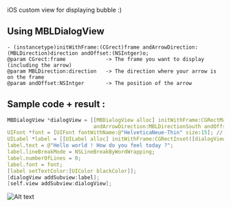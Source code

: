 iOS custom view for displaying bubble :) 

Using MBLDialogView
--
```ObjC
- (instancetype)initWithFrame:(CGrect)frame andArrowDirection:(MBLDirection)direction andOffset:(NSIntger)o;
@param CGrect:frame             -> The frame you want to display (including the arrow)
@param MBLDirection:direction   -> The direction where your arrow is on the frame
@param andOffset:NSIntger       -> The position of the arrow
```

Sample code + result : 
-----------

```C
MBDialogView *dialogView = [[MBDialogView alloc] initWithFrame:CGRectMake(10, 420, 200, 70)
                            andArrowDirection:MBLDirectionSouth andOffset:20];
UIFont *font = [UIFont fontWithName:@"HelveticaNeue-Thin" size:15]; // light
UILabel *label = [[UILabel alloc] initWithFrame:CGRectInset([dialogView getDialogFrame], 10, 0)];
label.text = @"Hello world ! How do you feel today ?";
label.lineBreakMode = NSLineBreakByWordWrapping;
label.numberOfLines = 0;
label.font = font;
[label setTextColor:[UIColor blackColor]];
[dialogView addSubview:label];
[self.view addSubview:dialogView];
```
![Alt text](https://www.dropbox.com/s/zyoqdd3ul7x1wie/photo%20%281%29.PNG "Optional title")
